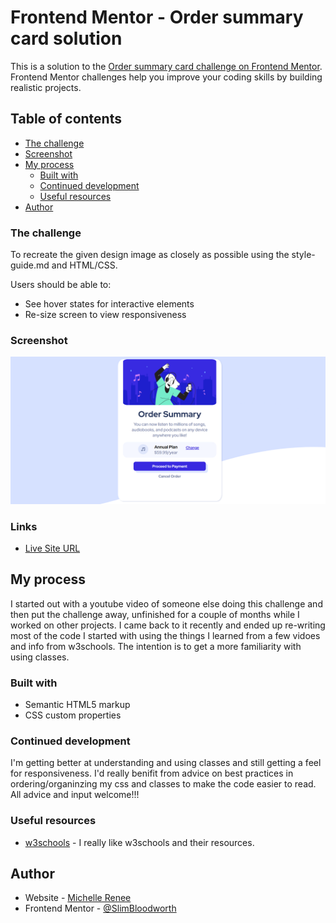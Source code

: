 # Frontend Mentor - Order summary card solution

This is a solution to the [Order summary card challenge on Frontend Mentor](https://www.frontendmentor.io/challenges/order-summary-component-QlPmajDUj). Frontend Mentor challenges help you improve your coding skills by building realistic projects. 

## Table of contents

  - [The challenge](#the-challenge)
  - [Screenshot](#screenshot)
- [My process](#my-process)
  - [Built with](#built-with)
  - [Continued development](#continued-development)
  - [Useful resources](#useful-resources)
- [Author](#author)




### The challenge

To recreate the given design image as closely as possible using the style-guide.md and  HTML/CSS.

Users should be able to:

- See hover states for interactive elements
- Re-size screen to view responsiveness

### Screenshot

![](images/myscreenshot.png)

### Links

- [Live Site URL](https://slimbloodworth.github.io/order-summary-card-component/)

## My process

  I started out with a youtube video of someone else doing this challenge and then put the challenge away, unfinished for a couple of months while I worked on other projects. I came back to it recently and ended up re-writing most of the code I started with using the things I learned from a few vidoes and info from w3schools. The intention is to get a more familiarity with using classes.

### Built with

- Semantic HTML5 markup
- CSS custom properties

### Continued development

I'm getting better at understanding and using classes and still getting a feel for responsiveness.
I'd really benifit from advice on best practices in ordering/organinzing my css and classes to make
the code easier to read. All advice and input welcome!!!

### Useful resources

- [w3schools](https://www.w3schools.com/tags/default.asp) - I really like w3schools and their resources.

## Author

- Website - [Michelle Renee](https://slimbloodworth.editorx.io/portfolio)
- Frontend Mentor - [@SlimBloodworth](https://www.frontendmentor.io/profile/SlimBloodworth)




